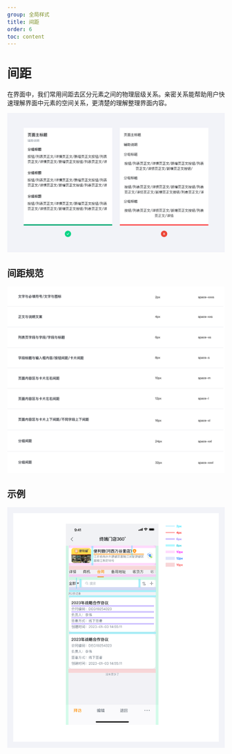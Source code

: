 ```yaml
---
group: 全局样式
title: 间距
order: 6
toc: content
---
```


# 间距

在界面中，我们常用间距去区分元素之间的物理层级关系。亲密关系能帮助用户快速理解界面中元素的空间关系，更清楚的理解整理界面内容。

<img class="preview-img no-padding" src="./assets/images/space/compare.png" />

## 间距规范

<img class="preview-img no-padding" src="./assets/images/space/space.png" />

## 示例

<img class="preview-img no-padding" src="./assets/images/space/demo.png" />
